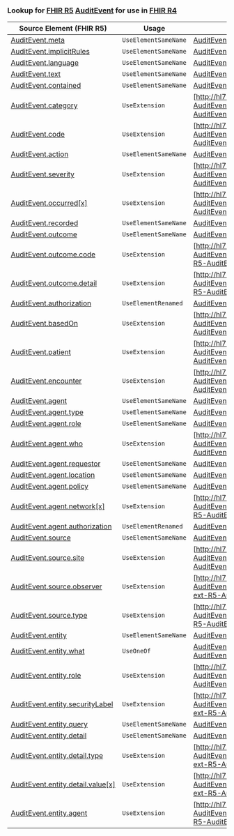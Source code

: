 ### Lookup for [FHIR R5](https://hl7.org/fhir/R5/) [AuditEvent](https://hl7.org/fhir/R5/AuditEvent.html) for use in [FHIR R4](https://hl7.org/fhir/R4/)

| Source Element (FHIR R5) | Usage | Target |
| -------------- | ----- | ------ |
| [AuditEvent.meta](https://hl7.org/fhir/R5/AuditEvent.html#resource) | `UseElementSameName` | [AuditEvent.meta](https://hl7.org/fhir/R4/AuditEvent.html#resource) |
| [AuditEvent.implicitRules](https://hl7.org/fhir/R5/AuditEvent.html#resource) | `UseElementSameName` | [AuditEvent.implicitRules](https://hl7.org/fhir/R4/AuditEvent.html#resource) |
| [AuditEvent.language](https://hl7.org/fhir/R5/AuditEvent.html#resource) | `UseElementSameName` | [AuditEvent.language](https://hl7.org/fhir/R4/AuditEvent.html#resource) |
| [AuditEvent.text](https://hl7.org/fhir/R5/AuditEvent.html#resource) | `UseElementSameName` | [AuditEvent.text](https://hl7.org/fhir/R4/AuditEvent.html#resource) |
| [AuditEvent.contained](https://hl7.org/fhir/R5/AuditEvent.html#resource) | `UseElementSameName` | [AuditEvent.contained](https://hl7.org/fhir/R4/AuditEvent.html#resource) |
| [AuditEvent.category](https://hl7.org/fhir/R5/AuditEvent.html#resource) | `UseExtension` | [http://hl7.org/fhir/5.0/StructureDefinition/extension-AuditEvent.category](StructureDefinition-ext-R5-AuditEvent.category.html) |
| [AuditEvent.code](https://hl7.org/fhir/R5/AuditEvent.html#resource) | `UseExtension` | [http://hl7.org/fhir/5.0/StructureDefinition/extension-AuditEvent.code](StructureDefinition-ext-R5-AuditEvent.code.html) |
| [AuditEvent.action](https://hl7.org/fhir/R5/AuditEvent.html#resource) | `UseElementSameName` | [AuditEvent.action](https://hl7.org/fhir/R4/AuditEvent.html#resource) |
| [AuditEvent.severity](https://hl7.org/fhir/R5/AuditEvent.html#resource) | `UseExtension` | [http://hl7.org/fhir/5.0/StructureDefinition/extension-AuditEvent.severity](StructureDefinition-ext-R5-AuditEvent.severity.html) |
| [AuditEvent.occurred[x]](https://hl7.org/fhir/R5/AuditEvent.html#resource) | `UseExtension` | [http://hl7.org/fhir/5.0/StructureDefinition/extension-AuditEvent.occurred](StructureDefinition-ext-R5-AuditEvent.occurred.html) |
| [AuditEvent.recorded](https://hl7.org/fhir/R5/AuditEvent.html#resource) | `UseElementSameName` | [AuditEvent.recorded](https://hl7.org/fhir/R4/AuditEvent.html#resource) |
| [AuditEvent.outcome](https://hl7.org/fhir/R5/AuditEvent.html#resource) | `UseElementSameName` | [AuditEvent.outcome](https://hl7.org/fhir/R4/AuditEvent.html#resource) |
| [AuditEvent.outcome.code](https://hl7.org/fhir/R5/AuditEvent.html#resource) | `UseExtension` | [http://hl7.org/fhir/5.0/StructureDefinition/extension-AuditEvent.outcome.code](StructureDefinition-ext-R5-AuditEvent.ou.code.html) |
| [AuditEvent.outcome.detail](https://hl7.org/fhir/R5/AuditEvent.html#resource) | `UseExtension` | [http://hl7.org/fhir/5.0/StructureDefinition/extension-AuditEvent.outcome.detail](StructureDefinition-ext-R5-AuditEvent.ou.detail.html) |
| [AuditEvent.authorization](https://hl7.org/fhir/R5/AuditEvent.html#resource) | `UseElementRenamed` | [AuditEvent.purposeOfEvent](https://hl7.org/fhir/R4/AuditEvent.html#resource) |
| [AuditEvent.basedOn](https://hl7.org/fhir/R5/AuditEvent.html#resource) | `UseExtension` | [http://hl7.org/fhir/5.0/StructureDefinition/extension-AuditEvent.basedOn](StructureDefinition-ext-R5-AuditEvent.basedOn.html) |
| [AuditEvent.patient](https://hl7.org/fhir/R5/AuditEvent.html#resource) | `UseExtension` | [http://hl7.org/fhir/5.0/StructureDefinition/extension-AuditEvent.patient](StructureDefinition-ext-R5-AuditEvent.patient.html) |
| [AuditEvent.encounter](https://hl7.org/fhir/R5/AuditEvent.html#resource) | `UseExtension` | [http://hl7.org/fhir/5.0/StructureDefinition/extension-AuditEvent.encounter](StructureDefinition-ext-R5-AuditEvent.encounter.html) |
| [AuditEvent.agent](https://hl7.org/fhir/R5/AuditEvent.html#resource) | `UseElementSameName` | [AuditEvent.agent](https://hl7.org/fhir/R4/AuditEvent.html#resource) |
| [AuditEvent.agent.type](https://hl7.org/fhir/R5/AuditEvent.html#resource) | `UseElementSameName` | [AuditEvent.agent.type](https://hl7.org/fhir/R4/AuditEvent.html#resource) |
| [AuditEvent.agent.role](https://hl7.org/fhir/R5/AuditEvent.html#resource) | `UseElementSameName` | [AuditEvent.agent.role](https://hl7.org/fhir/R4/AuditEvent.html#resource) |
| [AuditEvent.agent.who](https://hl7.org/fhir/R5/AuditEvent.html#resource) | `UseExtension` | [http://hl7.org/fhir/5.0/StructureDefinition/extension-AuditEvent.agent.who](StructureDefinition-ext-R5-AuditEvent.ag.who.html) |
| [AuditEvent.agent.requestor](https://hl7.org/fhir/R5/AuditEvent.html#resource) | `UseElementSameName` | [AuditEvent.agent.requestor](https://hl7.org/fhir/R4/AuditEvent.html#resource) |
| [AuditEvent.agent.location](https://hl7.org/fhir/R5/AuditEvent.html#resource) | `UseElementSameName` | [AuditEvent.agent.location](https://hl7.org/fhir/R4/AuditEvent.html#resource) |
| [AuditEvent.agent.policy](https://hl7.org/fhir/R5/AuditEvent.html#resource) | `UseElementSameName` | [AuditEvent.agent.policy](https://hl7.org/fhir/R4/AuditEvent.html#resource) |
| [AuditEvent.agent.network[x]](https://hl7.org/fhir/R5/AuditEvent.html#resource) | `UseExtension` | [http://hl7.org/fhir/5.0/StructureDefinition/extension-AuditEvent.agent.network](StructureDefinition-ext-R5-AuditEvent.ag.network.html) |
| [AuditEvent.agent.authorization](https://hl7.org/fhir/R5/AuditEvent.html#resource) | `UseElementRenamed` | [AuditEvent.agent.purposeOfUse](https://hl7.org/fhir/R4/AuditEvent.html#resource) |
| [AuditEvent.source](https://hl7.org/fhir/R5/AuditEvent.html#resource) | `UseElementSameName` | [AuditEvent.source](https://hl7.org/fhir/R4/AuditEvent.html#resource) |
| [AuditEvent.source.site](https://hl7.org/fhir/R5/AuditEvent.html#resource) | `UseExtension` | [http://hl7.org/fhir/5.0/StructureDefinition/extension-AuditEvent.source.site](StructureDefinition-ext-R5-AuditEvent.so.site.html) |
| [AuditEvent.source.observer](https://hl7.org/fhir/R5/AuditEvent.html#resource) | `UseExtension` | [http://hl7.org/fhir/5.0/StructureDefinition/extension-AuditEvent.source.observer](StructureDefinition-ext-R5-AuditEvent.so.observer.html) |
| [AuditEvent.source.type](https://hl7.org/fhir/R5/AuditEvent.html#resource) | `UseExtension` | [http://hl7.org/fhir/5.0/StructureDefinition/extension-AuditEvent.source.type](StructureDefinition-ext-R5-AuditEvent.so.type.html) |
| [AuditEvent.entity](https://hl7.org/fhir/R5/AuditEvent.html#resource) | `UseElementSameName` | [AuditEvent.entity](https://hl7.org/fhir/R4/AuditEvent.html#resource) |
| [AuditEvent.entity.what](https://hl7.org/fhir/R5/AuditEvent.html#resource) | `UseOneOf` | [AuditEvent.entity.what](https://hl7.org/fhir/R4/AuditEvent.html#resource)<br />[AuditEvent.entity.what](https://hl7.org/fhir/R4/AuditEvent.html#resource) |
| [AuditEvent.entity.role](https://hl7.org/fhir/R5/AuditEvent.html#resource) | `UseExtension` | [http://hl7.org/fhir/5.0/StructureDefinition/extension-AuditEvent.entity.role](StructureDefinition-ext-R5-AuditEvent.en.role.html) |
| [AuditEvent.entity.securityLabel](https://hl7.org/fhir/R5/AuditEvent.html#resource) | `UseExtension` | [http://hl7.org/fhir/5.0/StructureDefinition/extension-AuditEvent.entity.securityLabel](StructureDefinition-ext-R5-AuditEvent.en.securityLabel.html) |
| [AuditEvent.entity.query](https://hl7.org/fhir/R5/AuditEvent.html#resource) | `UseElementSameName` | [AuditEvent.entity.query](https://hl7.org/fhir/R4/AuditEvent.html#resource) |
| [AuditEvent.entity.detail](https://hl7.org/fhir/R5/AuditEvent.html#resource) | `UseElementSameName` | [AuditEvent.entity.detail](https://hl7.org/fhir/R4/AuditEvent.html#resource) |
| [AuditEvent.entity.detail.type](https://hl7.org/fhir/R5/AuditEvent.html#resource) | `UseExtension` | [http://hl7.org/fhir/5.0/StructureDefinition/extension-AuditEvent.entity.detail.type](StructureDefinition-ext-R5-AuditEvent.en.de.type.html) |
| [AuditEvent.entity.detail.value[x]](https://hl7.org/fhir/R5/AuditEvent.html#resource) | `UseExtension` | [http://hl7.org/fhir/5.0/StructureDefinition/extension-AuditEvent.entity.detail.value](StructureDefinition-ext-R5-AuditEvent.en.de.value.html) |
| [AuditEvent.entity.agent](https://hl7.org/fhir/R5/AuditEvent.html#resource) | `UseExtension` | [http://hl7.org/fhir/5.0/StructureDefinition/extension-AuditEvent.entity.agent](StructureDefinition-ext-R5-AuditEvent.en.agent.html) |

